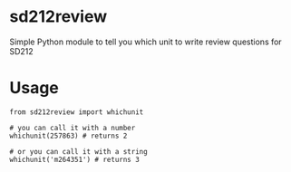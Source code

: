 # sd212review
Simple Python module to tell you which unit to write review questions for SD212

# Usage

    from sd212review import whichunit

    # you can call it with a number
    whichunit(257863) # returns 2

    # or you can call it with a string
    whichunit('m264351') # returns 3
